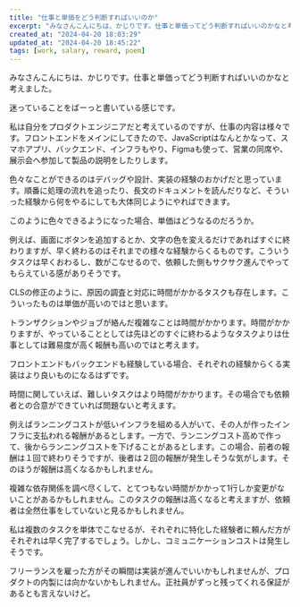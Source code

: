 ```yaml
---
title: "仕事と単価をどう判断すればいいのか"
excerpt: "みなさんこんにちは、かじりです。仕事と単価ってどう判断すればいいのかなと考えました。"
created_at: "2024-04-20 18:03:29"
updated_at: "2024-04-20 18:45:22"
tags: [work, salary, reward, poem]
---
```


みなさんこんにちは、かじりです。仕事と単価ってどう判断すればいいのかなと考えました。

迷っていることをばーっと書いている感じです。

私は自分をプロダクトエンジニアだと考えているのですが、仕事の内容は様々です。フロントエンドをメインにしてきたので、JavaScriptはなんとかなって、スマホアプリ、バックエンド、インフラもやり、Figmaも使って、営業の同席や、展示会へ参加して製品の説明をしたりします。

色々なことができるのはデバッグや設計、実装の経験のおかげだと思っています。順番に処理の流れを追ったり、長文のドキュメントを読んだりなど、そういった経験から何をやるにしても大体同じようにやればできます。

このように色々できるようになった場合、単価はどうなるのだろうか。

例えば、画面にボタンを追加するとか、文字の色を変えるだけであればすぐに終わりますが、早く終わるのはそれまでの様々な経験からくるものです。こういうタスクは早くおわるし、数がこなせるので、依頼した側もサクサク進んでやってもらえている感がありそうです。

CLSの修正のように、原因の調査と対応に時間がかかるタスクも存在します。こういったものは単価が高いのではと思います。

トランザクションやジョブが絡んだ複雑なことは時間がかかります。時間がかかりますが、やっていることとしては先ほどのすぐに終わるようなタスクよりは仕事としては難易度が高く報酬も高いのではと考えます。

フロントエンドもバックエンドも経験している場合、それぞれの経験からくる実装はより良いものになるはずです。

時間に関していえば、難しいタスクはより時間がかかります。その場合でも依頼者との合意ができていれば問題ないと考えます。

例えばランニングコストが低いインフラを組める人がいて、その人が作ったインフラに支払われる報酬があるとします。一方で、ランニングコスト高めで作って、後からランニングコストを下げることがあるとします。この場合、前者の報酬は１回で終わりそうですが、後者は２回の報酬が発生しそうな気がします。そのほうが報酬は高くなるかもしれません。

複雑な依存関係を調べ尽くして、とてつもない時間がかかって1行しか変更がないことがあるかもしれません。このタスクの報酬は高くなると考えますが、依頼者は全然仕事をしていないと見るかもしれません。

私は複数のタスクを単体でこなせるが、それぞれに特化した経験者に頼んだ方がそれぞれは早く完了するでしょう。しかし、コミュニケーションコストは発生しそうです。

フリーランスを雇った方がその瞬間は実装が進んでいいかもしれませんが、プロダクトの内製には向かないかもしれません。正社員がずっと残ってくれる保証があるとも言えないけど。

